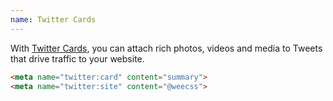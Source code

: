 ```yaml
---
name: Twitter Cards
---
```


With [Twitter Cards](https://dev.twitter.com/docs/cards), you can attach rich photos, videos and media to Tweets that drive traffic to your website.

```html
<meta name="twitter:card" content="summary">
<meta name="twitter:site" content="@weecss">
```